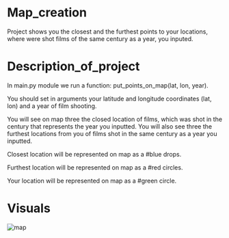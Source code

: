 # Map_creation
Project shows you the closest and the furthest points to your 
locations, where were shot films of the same century as a year,
you inputed.

# Description_of_project
In main.py module we run a function: put_points_on_map(lat, lon, year). 

You should set in arguments your latitude and longitude coordinates (lat, lon) and a year of film shooting.
 
You will see on map three the closed location of films, which was shot in the century that represents the 
year you inputted. You will also see three the furthest locations from you of films shot in the same century 
as a year you inputted.

Closest location will be represented on map as a #blue drops.

Furthest location will be represented on map as a #red circles.

Your location will be represented on map as a #green circle.

# Visuals
![map](https://user-images.githubusercontent.com/73783964/108217887-c6aaf080-713c-11eb-8322-0ef845b06f7f.png)
